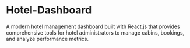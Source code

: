 # Hotel-Dashboard
A modern hotel management dashboard built with React.js that provides comprehensive tools for hotel administrators to manage cabins, bookings, and analyze performance metrics.

